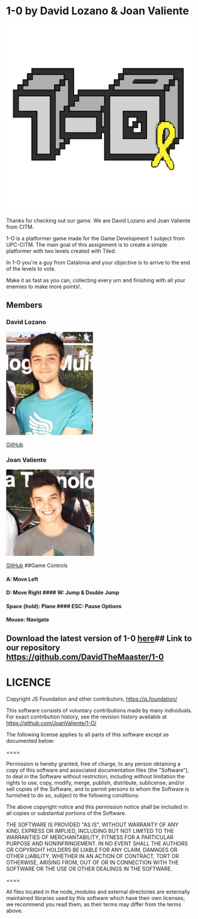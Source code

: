 ﻿



# 1-0 by David Lozano & Joan Valiente

![](logowatermelonsquad.png)

Thanks for checking out our game. We are David Lozano and Joan Valiente from CITM.

1-O is a platformer game made for the Game Development 1 subject from UPC-CITM. The main goal of this assignment is
to create a simple platformer with two levels created with Tiled.



In 1-O you're a guy from Catalonia and your objective is to arrive to the end of the levels to vote.


Make it as fast as you can, collecting every urn and finishing with all your enemies to make more points!.





## Members
 ### David Lozano ###
![](Captura3.PNG)

[GitHub](https://github.com/DavidTheMaaster)



### Joan Valiente ###
![](Captura2.PNG)

[GitHub](https://github.com/JoanValiente) ##Game Controls

#### A: Move Left 

#### D: Move Right #### W: Jump & Double Jump 

#### Space (hold): Plane #### ESC: Pause Options
 #### Mouse: Navigate
 ## Download the latest version of 1-0 [here](https://github.com/Acaree/WatermelonSquad/releases/download/1.0/Gunbird.1.0.zip)## Link to our repository https://github.com/DavidTheMaaster/1-0



# LICENCE
Copyright JS Foundation and other contributors, https://js.foundation/

This software consists of voluntary contributions made by many
individuals. For exact contribution history, see the revision history
available at https://github.com/JoanValiente/1-O/

The following license applies to all parts of this software except as
documented below:

====

Permission is hereby granted, free of charge, to any person obtaining
a copy of this software and associated documentation files (the
"Software"), to deal in the Software without restriction, including
without limitation the rights to use, copy, modify, merge, publish,
distribute, sublicense, and/or sell copies of the Software, and to
permit persons to whom the Software is furnished to do so, subject to
the following conditions:

The above copyright notice and this permission notice shall be
included in all copies or substantial portions of the Software.

THE SOFTWARE IS PROVIDED "AS IS", WITHOUT WARRANTY OF ANY KIND,
EXPRESS OR IMPLIED, INCLUDING BUT NOT LIMITED TO THE WARRANTIES OF
MERCHANTABILITY, FITNESS FOR A PARTICULAR PURPOSE AND
NONINFRINGEMENT. IN NO EVENT SHALL THE AUTHORS OR COPYRIGHT HOLDERS BE
LIABLE FOR ANY CLAIM, DAMAGES OR OTHER LIABILITY, WHETHER IN AN ACTION
OF CONTRACT, TORT OR OTHERWISE, ARISING FROM, OUT OF OR IN CONNECTION
WITH THE SOFTWARE OR THE USE OR OTHER DEALINGS IN THE SOFTWARE.

====

All files located in the node_modules and external directories are
externally maintained libraries used by this software which have their
own licenses; we recommend you read them, as their terms may differ from
the terms above.